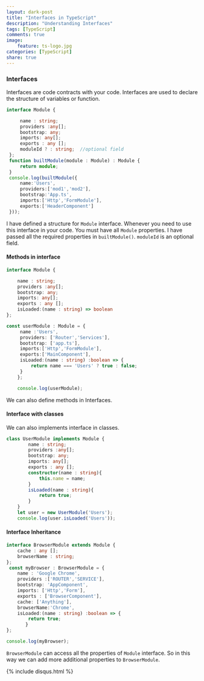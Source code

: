 ```yaml
---
layout: dark-post
title: "Interfaces in TypeScript"
description: "Understanding Interfaces"
tags: [TypeScript]
comments: true
image:
    feature: ts-logo.jpg
categories: [TypeScript]
share: true
---
```


### Interfaces

Interfaces are code contracts with your code. Interfaces are used to declare the structure of variables or function.

```ts
interface Module {

     name : string;
     providers :any[];
     bootstrap: any;
     imports: any[];
     exports : any [];
     moduleId ? : string;  //optional field
 };
 function builtModule(module : Module) : Module {
     return module;
 }
 console.log(builtModule({
     name:'Users',
     providers:['mod1','mod2'],
     bootstrap:'App.ts',
     imports:['Http','FormModule'],
     exports:['HeaderComponent']
 }));

```
 I have defined a structure for `Module` interface. Whenever you need
 to use this interface in your code. You must have all `Module` properties.
 I have passed all the required properties in `builtModule()`. `moduleId` is an optional field.

#### Methods in interface

 ```ts
 interface Module {

     name : string;
     providers :any[];
     bootstrap: any;
     imports: any[];
     exports : any [];
     isLoaded:(name : string) => boolean
 };

 const userModule : Module = {
      name :'Users',
      providers: ['Router','Services'],
      bootstrap: ['app.ts'],
      imports:['Http','FormModule'],
      exports:['MainComponent'],
      isLoaded:(name : string) :boolean => {
          return name === 'Users' ? true : false;
      }
     };

     console.log(userModule);
 ```
We can also define methods in Interfaces.

#### Interface with classes

We can also implements interface in classes.

```ts
class UserModule implements Module {
        name : string;
        providers :any[];
        bootstrap: any;
        imports: any[];
        exports : any [];
        constructor(name : string){
            this.name = name;
        }
        isLoaded(name : string){
            return true;
        }
    }
    let user = new UserModule('Users');
    console.log(user.isLoaded('Users'));
```

#### Interface Inheritance

```ts
interface BrowserModule extends Module {
    cache : any [];
    browserName : string;
};
 const myBrowser : BrowserModule = {
    name : 'Google Chrome',
    providers :['ROUTER','SERVICE'],
    bootstrap: 'AppComponent',
    imports: ['Http','Form'],
    exports : ['BrowserComponent'],
    cache: ['Anything'],
    browserName:'Chrome',
    isLoaded:(name : string) :boolean => {
        return true;
       }
};

console.log(myBrowser);
```

`BrowserModule` can access all the properties of `Module` interface. So in this way we can add more additional properties to `BrowserModule`.

 {% include disqus.html %}
